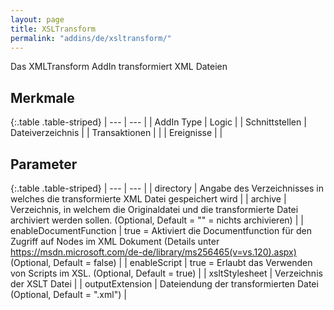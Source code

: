 ```yaml
---
layout: page
title: XSLTransform
permalink: "addins/de/xsltransform/"
---
```


Das XMLTransform AddIn transformiert XML Dateien

## Merkmale

{:.table .table-striped}
| --- | --- |
| AddIn Type | Logic |
| Schnittstellen | Dateiverzeichnis |
| Transaktionen |  |
| Ereignisse |  |


## Parameter

{:.table .table-striped}
| --- | --- |
| directory | Angabe des Verzeichnisses in welches die transformierte XML Datei gespeichert wird |
| archive | Verzeichnis, in welchem die Originaldatei und die transformierte Datei archiviert werden sollen. (Optional, Default = "" = nichts archivieren) |
| enableDocumentFunction | true = Aktiviert die Documentfunction für den Zugriff auf Nodes im XML Dokument (Details unter https://msdn.microsoft.com/de-de/library/ms256465(v=vs.120).aspx) <br />(Optional, Default = false) |
| enableScript | true = Erlaubt das Verwenden von Scripts im XSL. (Optional, Default = true) |
| xsltStylesheet | Verzeichnis der XSLT Datei |
| outputExtension | Dateiendung der transformierten Datei (Optional, Default = ".xml") |


<!-- 
## Anwendungsbeispiele 

ToDo
-->
